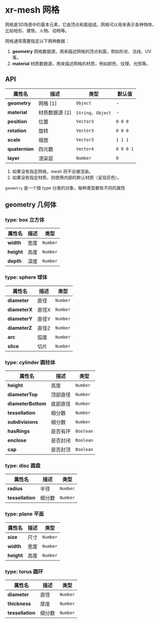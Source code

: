 # xr-mesh 网格

网格是3D场景中的基本元素，它由顶点和面组成。网格可以用来表示各种物体，比如地形、建筑、人物、动物等。

网格通常需要指定以下两种数据：

1. **geometry** 网格数据源，用来描述网格的顶点和面，例如形状、法线、UV等。
2. **material** 材质数据源，用来描述网格的材质，例如颜色、纹理、光照等。

## API

| 属性名         | 描述           | 类型               | 默认值    |
| -------------- | -------------- | ------------------ | --------- |
| **geometry**   | 网格 [1]       | `Object`           | -         |
| **material**   | 材质数据源 [2] | `String`、`Object` | -         |
| **position**   | 位置           | `Vector3`          | `0 0 0`   |
| **rotation**   | 旋转           | `Vector3`          | `0 0 0`   |
| **scale**      | 缩放           | `Vector3`          | `1 1 1`   |
| **quaternion** | 四元数         | `Vector4`          | `0 0 0 1` |
| **layer**      | 渲染层         | `Number`           | `0`       |

1. 如果没有指定网格，mesh 将不会被渲染。
1. 如果没有指定材质，则使用内部的默认材质（呈现灰色）。

`geometry` 是一个按 type 分类的对象，每种类型都有不同的属性

## geometry 几何体

### **type: box** 立方体

| 属性名     | 描述 | 类型     |
| ---------- | ---- | -------- |
| **width**  | 宽度 | `Number` |
| **height** | 高度 | `Number` |
| **depth**  | 深度 | `Number` |

### **type: sphere** 球体

| 属性名        | 描述  | 类型     |
| ------------- | ----- | -------- |
| **diameter**  | 直径  | `Number` |
| **diameterX** | 直径X | `Number` |
| **diameterY** | 直径Y | `Number` |
| **diameterZ** | 直径Z | `Number` |
| **arc**       | 弧度  | `Number` |
| **slice**     | 切片  | `Number` |

### **type: cylinder** 圆柱体

| 属性名             | 描述     | 类型      |
| ------------------ | -------- | --------- |
| **height**         | 高度     | `Number`  |
| **diameterTop**    | 顶部直径 | `Number`  |
| **diameterBottom** | 底部直径 | `Number`  |
| **tessellation**   | 细分数   | `Number`  |
| **subdivisions**   | 细分数   | `Number`  |
| **hasRings**       | 是否有环 | `Boolean` |
| **enclose**        | 是否封闭 | `Boolean` |
| **cap**            | 是否封顶 | `Boolean` |

### **type: disc** 圆盘

| 属性名           | 描述   | 类型     |
| ---------------- | ------ | -------- |
| **radius**       | 半径   | `Number` |
| **tessellation** | 细分数 | `Number` |

### **type: plane** 平面

| 属性名     | 描述 | 类型     |
| ---------- | ---- | -------- |
| **size**   | 尺寸 | `Number` |
| **width**  | 宽度 | `Number` |
| **height** | 高度 | `Number` |

### **type: torus** 圆环

| 属性名           | 描述   | 类型     |
| ---------------- | ------ | -------- |
| **diameter**     | 直径   | `Number` |
| **thickness**    | 厚度   | `Number` |
| **tessellation** | 细分数 | `Number` |
